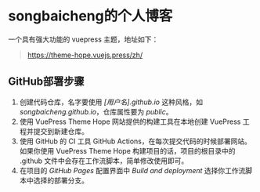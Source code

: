 # songbaicheng的个人博客

一个具有强大功能的 vuepress 主题，地址如下：
> https://theme-hope.vuejs.press/zh/

## GitHub部署步骤
1. 创建代码仓库，名字要使用 _[用户名].github.io_ 这种风格，如 _songbaicheng.github.io_，仓库属性要为 *public*。
2. 使用 VuePress Theme Hope 网站提供的构建工具在本地创建 VuePress 工程并提交到新建仓库。
3. 使用 GitHub 的 CI 工具 GitHub Actions，在每次提交代码的时候部署网站。如果你使用 VuePress Theme Hope 构建项目的话，项目的根目录中的 .github 文件中会存在工作流脚本，简单修改使用即可。
4. 在项目的 *GitHub Pages* 配置界面中 *Build and deployment* 选择你工作流脚本中选择的部署分支。